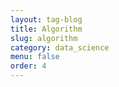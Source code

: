 ```yaml
---
layout: tag-blog
title: Algorithm
slug: algorithm
category: data_science
menu: false
order: 4
---
```

